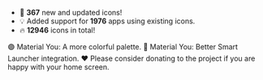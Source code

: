 * 🎉 **367** new and updated icons!
* 💡 Added support for **1976** apps using existing icons.
* 🔥 **12946** icons in total!

🟣 Material You: A more colorful palette.
🔧 Material You: Better Smart Launcher integration.
❤️ Please consider donating to the project if you are happy with your home screen.